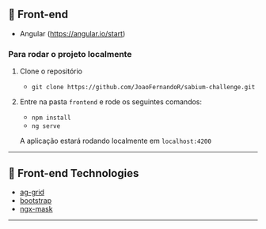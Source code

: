 ## 🚪 Front-end

- Angular (https://angular.io/start)

### Para rodar o projeto localmente

1. Clone o repositório

   - `git clone https://github.com/JoaoFernandoR/sabium-challenge.git`

2. Entre na pasta `frontend` e rode os seguintes comandos:

   - `npm install`
   - `ng serve`

   A aplicação estará rodando localmente em `localhost:4200`

---

## 🚀 Front-end Technologies

- [ag-grid](https://www.ag-grid.com/ "ag-grid")
- [bootstrap](https://ng-bootstrap.github.io/#/getting-started "bootstrap")
- [ngx-mask](https://www.npmjs.com/package/ngx-mask "ngx-mask")

---
